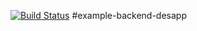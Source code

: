 [![Build Status](https://travis-ci.com/nicolasmartinez0510/example-backend-desapp.svg?branch=main)](https://travis-ci.com/nicolasmartinez0510/example-backend-desapp)
#example-backend-desapp
